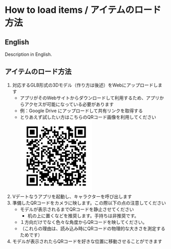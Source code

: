 # How to load items / アイテムのロード方法
<!-- ## Select laungage / 言語選択
- [#English](#English)
- [#日本語](#日本語) -->

## English
Description in English.

## アイテムのロード方法
<!-- - 動画での説明はこちらです。 https://xxx.xxx -->
1. 対応するGLB形式の3Dモデル（作り方は後述）をWebにアップロードします
    - アプリがそのWebサイトからダウンロードして利用するため、アプリからアクセスが可能になっている必要があります
    - 例：Google Drive にアップロードして共有リンクを取得する
    - とりあえず試したい方はこちらのQRコード画像を利用してください <br>![QRコード画像](pict/capybara.png)
1. Vデートなうアプリを起動し、キャラクターを呼び出します
1. 準備したQRコードをカメラに映します。この際以下の点の注意してください
    - モデルが表示されるまでQRコードを静止させてください
      - 机の上に置くなどを推奨します。手持ちは非推奨です。
    - １方向だけでなく色々な角度からQRコードを映してください。
    - （これらの理由は、読み込み時にQRコードの物理的な大きさを測定するためです）
1. モデルが表示されたらQRコードを好きな位置に移動させることができます